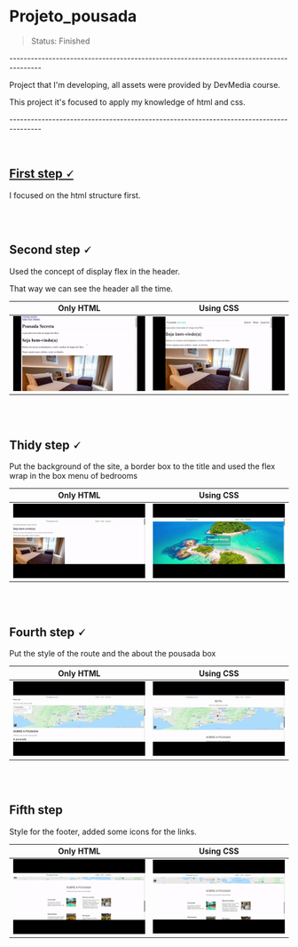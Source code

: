 <h1>Projeto_pousada </h1>

>  Status: Finished


<p> ---------------------------------------------------------------------------------------<p>
<p>Project that I'm developing, all assets were provided by DevMedia course. <p>
<p>This project it's focused to apply my knowledge of html and css.</p>
<p> ---------------------------------------------------------------------------------------<p>


<br>

[<h2>First step 🗸</h2>](https://github.com/paulovitornovaes/projeto_pousada/blob/master/assets/readme/first-step.png)

<p> I focused on the html structure first. </p>

<br>
<br>

<h2> Second step 🗸 </h2>

<p> Used the concept of display flex in the header. </p>

<p>That way we can see the header all the time.</p>

Only HTML                                                                                                  | Using CSS
-----------------------------------------------------------------------------------------------------------| ------
![](https://github.com/paulovitornovaes/projeto_pousada/blob/master/assets/readme/old-header.gif?raw=true) | ![](https://github.com/paulovitornovaes/projeto_pousada/blob/master/assets/readme/new-header.gif?raw=true)


<br>
<br>

<h2>Thidy step 🗸</h2>

<p>Put the background of the site, a border box to the title and used the flex wrap in the box menu of bedrooms</p>

Only HTML                                                                                                  | Using CSS
-----------------------------------------------------------------------------------------------------------| ------
![](https://github.com/paulovitornovaes/projeto_pousada/blob/master/assets/readme/thirdy-step%20old.gif?raw=true) | ![](https://github.com/paulovitornovaes/projeto_pousada/blob/master/assets/readme/thirdy-step%20new.gif?raw=true)

<br>
<br>

<h2> Fourth step 🗸</h2>

<p>Put the style of the route and the about the pousada box</p>

Only HTML                                                                                                  | Using CSS
-----------------------------------------------------------------------------------------------------------| ------
![](https://github.com/paulovitornovaes/projeto_pousada/blob/master/assets/readme/about-old.gif?raw=true) | ![](https://github.com/paulovitornovaes/projeto_pousada/blob/master/assets/readme/about-new.gif?raw=true)

<br>
<br>

<h2>Fifth step </h2>

<p> Style for the footer, added some icons for the links. </p>

Only HTML                                                                                                  | Using CSS
-----------------------------------------------------------------------------------------------------------| ------
![](https://github.com/paulovitornovaes/projeto_pousada/blob/master/assets/readme/footer-old.gif?raw=true) | ![](https://github.com/paulovitornovaes/projeto_pousada/blob/master/assets/readme/footer-new.gif?raw=true)



